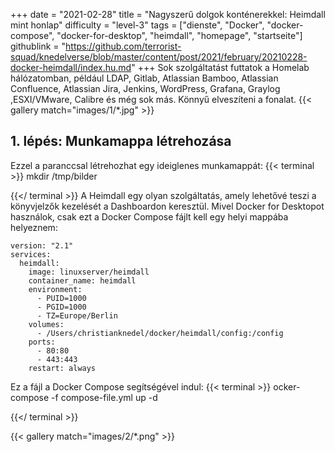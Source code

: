 +++
date = "2021-02-28"
title = "Nagyszerű dolgok konténerekkel: Heimdall mint honlap"
difficulty = "level-3"
tags = ["dienste", "Docker", "docker-compose", "docker-for-desktop", "heimdall", "homepage", "startseite"]
githublink = "https://github.com/terrorist-squad/knedelverse/blob/master/content/post/2021/february/20210228-docker-heimdall/index.hu.md"
+++
Sok szolgáltatást futtatok a Homelab hálózatomban, például LDAP, Gitlab, Atlassian Bamboo, Atlassian Confluence, Atlassian Jira, Jenkins, WordPress, Grafana, Graylog ,ESXI/VMware, Calibre és még sok más. Könnyű elveszíteni a fonalat.
{{< gallery match="images/1/*.jpg" >}}

## 1. lépés: Munkamappa létrehozása
Ezzel a paranccsal létrehozhat egy ideiglenes munkamappát:
{{< terminal >}}
mkdir /tmp/bilder

{{</ terminal >}}
A Heimdall egy olyan szolgáltatás, amely lehetővé teszi a könyvjelzők kezelését a Dashboardon keresztül. Mivel Docker for Desktopot használok, csak ezt a Docker Compose fájlt kell egy helyi mappába helyeznem:
```
version: "2.1"
services:
  heimdall:
    image: linuxserver/heimdall
    container_name: heimdall
    environment:
      - PUID=1000
      - PGID=1000
      - TZ=Europe/Berlin
    volumes:
      - /Users/christianknedel/docker/heimdall/config:/config
    ports:
      - 80:80
      - 443:443
    restart: always

```
Ez a fájl a Docker Compose segítségével indul:
{{< terminal >}}
ocker-compose -f compose-file.yml up -d

{{</ terminal >}}

{{< gallery match="images/2/*.png" >}}

